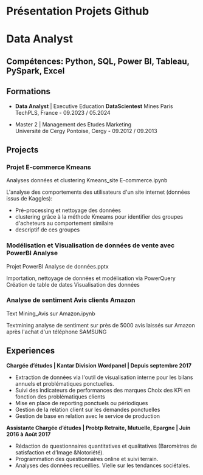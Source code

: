 # Présentation Projets Github
# Data Analyst 

## Compétences: Python, SQL, Power BI, Tableau, PySpark, Excel

## Formations
- **Data Analyst** | Executive Education **DataScientest** 
  Mines Paris TechPLS, France - 09.2023 / 05.2024
  							       		
- Master 2 | Management des Etudes Marketing 			        		
  Université de Cergy Pontoise, Cergy - 09.2012 / 09.2013
  
## Projects
### Projet E-commerce Kmeans
Analyses données et clustering Kmeans_site E-commerce.ipynb

L'analyse des comportements des utilisateurs d'un site internet (données issus de Kaggles):
  - Pré-processing et nettoyage des données
  - clustering grâce à la méthode Kmeams pour identifier des groupes d'acheteurs au comportement similaire
  - descriptif de ces groupes

### Modélisation et Visualisation de données de vente avec PowerBI Analyse
Projet PowerBI Analyse de données.pptx

Importation, nettoyage de données et modélisation via PowerQuery 
Création de table de dates
Visualisation des données

### Analyse de sentiment Avis clients Amazon
Text Mining_Avis sur Amazon.ipynb 

Textmining analyse de sentiment sur près de 5000 avis laissés sur Amazon après l'achat d'un téléphone SAMSUNG

## Experiences
**Chargée d’études | Kantar Division Wordpanel | Depuis septembre 2017**
- Extraction de données via l'outil de visualisation interne pour les bilans annuels et problématiques ponctuelles.  
- Suivi des indicateurs de performances des marques
  Choix des KPI en fonction des problématiques clients
- Mise en place de reporting ponctuels ou périodiques
- Gestion de la relation client sur les demandes ponctuelles
- Gestion de base en relation avec le service de production

**Assistante Chargée d’études | Probtp Retraite, Mutuelle, Epargne | Juin 2016 à Août 2017**
- Rédaction de questionnaires quantitatives et qualitatives
  (Baromètres de satisfaction et d’Image &Notoriété).
- Programmation des questionnaires online et suivi terrain.
- Analyses des données recueillies. Vielle sur les tendances sociétales.


